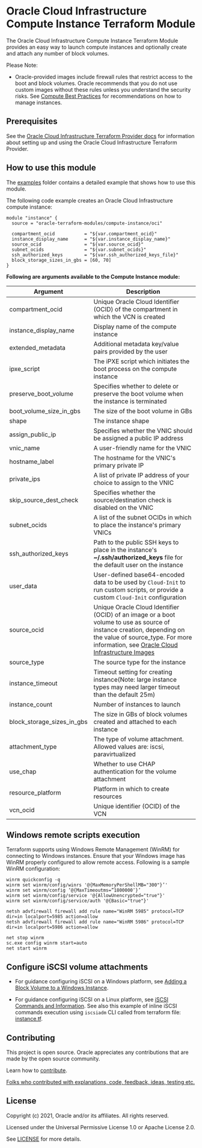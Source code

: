 # Oracle Cloud Infrastructure Compute Instance Terraform Module

The Oracle Cloud Infrastructure Compute Instance Terraform Module provides an easy way to launch compute instances and optionally create and attach any number of block volumes.

Please Note:

* Oracle-provided images include firewall rules that restrict access to the boot and block volumes. Oracle recommends that you do not use custom images without these rules unless you understand the security risks. See [Compute Best Practices](https://docs.cloud.oracle.com/iaas/Content/Compute/References/bestpracticescompute.htm#two) for recommendations on how to manage instances.

## Prerequisites

See the [Oracle Cloud Infrastructure Terraform Provider docs](https://www.terraform.io/docs/providers/oci/index.html) for information about setting up and using the Oracle Cloud Infrastructure Terraform Provider.

## How to use this module

The [examples](https://github.com/oracle-terraform-modules/terraform-oci-compute-instance/tree/master/examples/instance_default) folder contains a detailed example that shows how to use this module.

The following code example creates an Oracle Cloud Infrastructure compute instance:

```hcl
module "instance" {
  source = "oracle-terraform-modules/compute-instance/oci"

  compartment_ocid           = "${var.compartment_ocid}"
  instance_display_name      = "${var.instance_display_name}"
  source_ocid                = "${var.source_ocid}"
  subnet_ocids               = "${var.subnet_ocids}"
  ssh_authorized_keys        = "${var.ssh_authorized_keys_file}"
  block_storage_sizes_in_gbs = [60, 70]
}
```

**Following are arguments available to the Compute Instance module:**

Argument | Description
--- | ---
compartment_ocid | Unique Oracle Cloud Identifier (OCID) of the compartment in which the VCN is created
instance_display_name | Display name of the compute instance
extended_metadata | Additional metadata key/value pairs provided by the user
ipxe_script | The iPXE script which initiates the boot process on the compute instance
preserve_boot_volume | Specifies whether to delete or preserve the boot volume when the instance is terminated
boot_volume_size_in_gbs | The size of the boot volume in GBs
shape | The instance shape
assign_public_ip | Specifies whether the VNIC should be assigned a public IP address
vnic_name | A user-friendly name for the VNIC
hostname_label | The hostname for the VNIC's primary private IP
private_ips | A list of private IP address of your choice to assign to the VNIC
skip_source_dest_check | Specifies whether the source/destination check is disabled on the VNIC
subnet_ocids | A list of the subnet OCIDs in which to place the instance's primary VNICs
ssh_authorized_keys | Path to the public SSH keys to place in the instance's **~/.ssh/authorized_keys** file for the default user on the instance
user_data | User-defined base64-encoded data to be used by `Cloud-Init` to run custom scripts, or provide a custom `Cloud-Init` configuration
source_ocid | Unique Oracle Cloud Identifier (OCID) of an image or a boot volume to use as source of instance creation, depending on the value of source_type. For more information, see [Oracle Cloud Infrastructure Images](https://docs.cloud.oracle.com/iaas/images/)
source_type | The source type for the instance
instance_timeout | Timeout setting for creating instance(Note: large instance types may need larger timeout than the default 25m)
instance_count | Number of instances to launch
block_storage_sizes_in_gbs | The size in GBs of block volumes created and attached to each instance
attachment_type | The type of volume attachment. Allowed values are: iscsi, paravirtualized
use_chap | Whether to use CHAP authentication for the volume attachment
resource_platform | Platform in which to create resources
vcn_ocid | Unique identifier (OCID) of the VCN

## Windows remote scripts execution
Terraform supports using Windows Remote Management (WinRM) for connecting to Windows instances. Ensure that your Windows image has WinRM properly configured to allow remote access. Following is a sample WinRM configuration:

```hcl
winrm quickconfig -q
winrm set winrm/config/winrs '@{MaxMemoryPerShellMB="300"}’'
winrm set winrm/config ‘@{MaxTimeoutms=”1800000″}’
winrm set winrm/config/service '@{AllowUnencrypted="true"}'
winrm set winrm/config/service/auth '@{Basic="true"}'

netsh advfirewall firewall add rule name="WinRM 5985" protocol=TCP dir=in localport=5985 action=allow
netsh advfirewall firewall add rule name="WinRM 5986" protocol=TCP dir=in localport=5986 action=allow

net stop winrm
sc.exe config winrm start=auto
net start winrm
```

## Configure iSCSI volume attachments
* For guidance configuring iSCSI on a Windows platform, see [Adding a Block Volume to a Windows Instance](https://docs.cloud.oracle.com/iaas/Content/GSG/Tasks/addingstorageForWindows.htm).

* For guidance configuring iSCSI on a Linux platform, see [iSCSI Commands and Information](https://docs.cloud.oracle.com/iaas/Content/Block/Concepts/iscsiinformation.htm). See also this example of inline iSCSI commands execution using `iscsiadm` CLI called from terraform file: [instance.tf](https://github.com/terraform-providers/terraform-provider-oci/blob/master/examples/compute/instance/instance.tf).


## Contributing

This project is open source. Oracle appreciates any contributions that are made by the open source community. 

Learn how to [contribute](CONTRIBUTING.md).

[Folks who contributed with explanations, code, feedback, ideas, testing etc.](CONTRIBUTORS.md)

## License

Copyright (c) 2021, Oracle and/or its affiliates. All rights reserved.

Licensed under the Universal Permissive License 1.0 or Apache License 2.0.

See [LICENSE](https://github.com/oracle-terraform-modules/terraform-oci-compute-instance/blob/master/LICENSE.txt) for more details.
